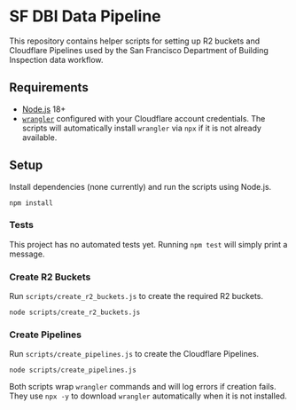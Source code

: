 # SF DBI Data Pipeline

This repository contains helper scripts for setting up R2 buckets and Cloudflare Pipelines used by the San Francisco Department of Building Inspection data workflow.

## Requirements
- [Node.js](https://nodejs.org) 18+
- [`wrangler`](https://developers.cloudflare.com/workers/wrangler/) configured with your Cloudflare account credentials. The scripts will automatically install `wrangler` via `npx` if it is not already available.

## Setup
Install dependencies (none currently) and run the scripts using Node.js.

```
npm install
```

### Tests
This project has no automated tests yet. Running `npm test` will simply print a
message.

### Create R2 Buckets
Run `scripts/create_r2_buckets.js` to create the required R2 buckets.

```
node scripts/create_r2_buckets.js
```

### Create Pipelines
Run `scripts/create_pipelines.js` to create the Cloudflare Pipelines.

```
node scripts/create_pipelines.js
```

Both scripts wrap `wrangler` commands and will log errors if creation fails. They use `npx -y` to download `wrangler` automatically when it is not installed.


